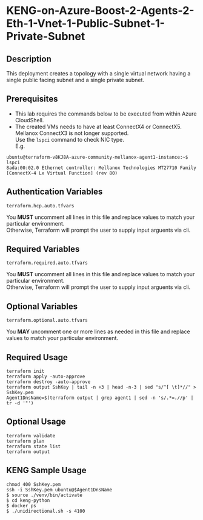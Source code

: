# KENG-on-Azure-Boost-2-Agents-2-Eth-1-Vnet-1-Public-Subnet-1-Private-Subnet

## Description
This deployment creates a topology with a single virtual network having a single public facing subnet and a single private subnet.

## Prerequisites
* This lab requires the commands below to be executed from within Azure CloudShell.
* The created VMs needs to have at least ConnectX4 or ConnectX5. Mellanox ConnectX3 is not longer supported.    
  Use the `lspci` command to check NIC type.   
E.g.
```
ubuntu@terraform-v8KJ8A-azure-community-mellanox-agent1-instance:~$ lspci
8ada:00:02.0 Ethernet controller: Mellanox Technologies MT27710 Family [ConnectX-4 Lx Virtual Function] (rev 80)
```

## Authentication Variables
```
terraform.hcp.auto.tfvars
```
You **MUST** uncomment all lines in this file and replace values to match your particular environment.  
Otherwise, Terraform will prompt the user to supply input arguents via cli.

## Required Variables
```
terraform.required.auto.tfvars
```
You **MUST** uncomment all lines in this file and replace values to match your particular environment.  
Otherwise, Terraform will prompt the user to supply input arguents via cli.

## Optional Variables
```
terraform.optional.auto.tfvars
```
You **MAY** uncomment one or more lines as needed in this file and replace values to match your particular environment.

## Required Usage
```
terraform init
terraform apply -auto-approve
terraform destroy -auto-approve
terraform output SshKey | tail -n +3 | head -n-3 | sed "s/^[ \t]*//" > SshKey.pem
Agent1DnsName=$(terraform output | grep agent1 | sed -n 's/.*=.//p' | tr -d '"')
```

## Optional Usage
```
terraform validate
terraform plan
terraform state list
terraform output
```

## KENG Sample Usage
```
chmod 400 SshKey.pem
ssh -i SshKey.pem ubuntu@$Agent1DnsName
$ source ./venv/bin/activate
$ cd keng-python
$ docker ps
$ ./unidirectional.sh -s 4100
 ```
